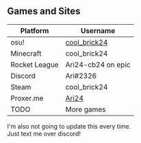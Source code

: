 ## Games and Sites

| Platform | Username
|---|---|
| osu! | [cool_brick24](https://osu.ppy.sh/users/14357228)  |
| Minecraft | cool_brick24  |
| Rocket League | Ari24-cb24 on epic |
| Discord | Ari#2326 |
| Steam | cool_brick24 |
| Proxer.me | [Ari24](https://proxer.me/user/870918/overview#top)
| TODO | More games

I'm also not going to update this every time.  
Just text me over discord!

